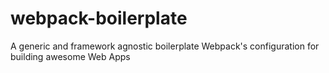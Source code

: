 # webpack-boilerplate
A generic and framework agnostic boilerplate Webpack's configuration for building awesome Web Apps
